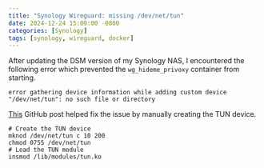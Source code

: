 ```yaml
---
title: "Synology Wireguard: missing /dev/net/tun"
date: 2024-12-24 15:00:00 -0800
categories: [Synology]
tags: [synology, wireguard, docker]
---
```


After updating the DSM version of my Synology NAS, I encountered the following error which prevented the `wg_hideme_privoxy` container from starting.

```terminal
error gathering device information while adding custom device "/dev/net/tun": no such file or directory
```

[This](https://github.com/haugene/docker-transmission-openvpn/issues/1542#issuecomment-753022809) GitHub post helped fix the issue by manually creating the TUN device.

```shell
# Create the TUN device
mknod /dev/net/tun c 10 200
chmod 0755 /dev/net/tun
# Load the TUN module
insmod /lib/modules/tun.ko
```
